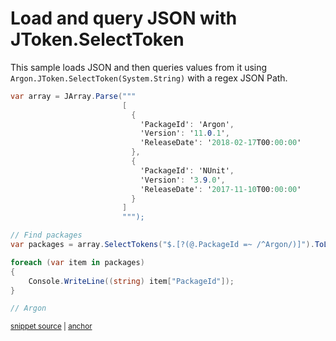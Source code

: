 # Load and query JSON with JToken.SelectToken

This sample loads JSON and then queries values from it using `Argon.JToken.SelectToken(System.String)` with a regex JSON Path.

<!-- snippet: RegexQuery -->
<a id='snippet-RegexQuery'></a>
```cs
var array = JArray.Parse("""
                         [
                           {
                             'PackageId': 'Argon',
                             'Version': '11.0.1',
                             'ReleaseDate': '2018-02-17T00:00:00'
                           },
                           {
                             'PackageId': 'NUnit',
                             'Version': '3.9.0',
                             'ReleaseDate': '2017-11-10T00:00:00'
                           }
                         ]
                         """);

// Find packages
var packages = array.SelectTokens("$.[?(@.PackageId =~ /^Argon/)]").ToList();

foreach (var item in packages)
{
    Console.WriteLine((string) item["PackageId"]);
}

// Argon
```
<sup><a href='/src/ArgonTests/Documentation/Samples/JsonPath/RegexQuery.cs#L10-L37' title='Snippet source file'>snippet source</a> | <a href='#snippet-RegexQuery' title='Start of snippet'>anchor</a></sup>
<!-- endSnippet -->
